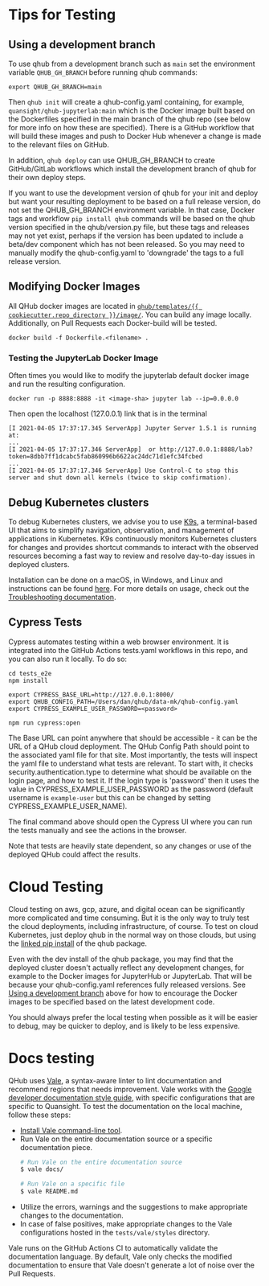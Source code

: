 # Tips for Testing

## Using a development branch

To use qhub from a development branch such as `main` set the
environment variable `QHUB_GH_BRANCH` before running qhub commands:

```
export QHUB_GH_BRANCH=main
```

Then `qhub init` will create a qhub-config.yaml containing, for
example, `quansight/qhub-jupyterlab:main` which is the Docker image
built based on the Dockerfiles specified in the main branch of the
qhub repo (see below for more info on how these are specified).  There
is a GitHub workflow that will build these images and push to Docker
Hub whenever a change is made to the relevant files on GitHub.

In addition, `qhub deploy` can use QHUB_GH_BRANCH to create
GitHub/GitLab workflows which install the development branch of qhub
for their own deploy steps.

If you want to use the development version of qhub for your init and
deploy but want your resulting deployment to be based on a full
release version, do not set the QHUB_GH_BRANCH environment
variable. In that case, Docker tags and workflow `pip install qhub`
commands will be based on the qhub version specified in the
qhub/version.py file, but these tags and releases may not yet exist,
perhaps if the version has been updated to include a beta/dev
component which has not been released.  So you may need to manually
modify the qhub-config.yaml to 'downgrade' the tags to a full release
version.

## Modifying Docker Images

All QHub docker images are located in [`qhub/templates/{{
cookiecutter.repo_directory
}}/image/`](https://github.com/Quansight/qhub-cloud/tree/main/qhub/template/%7B%7B%20cookiecutter.repo_directory%20%7D%7D/image). You
can build any image locally. Additionally, on Pull Requests each
Docker-build will be tested.

```shell
docker build -f Dockerfile.<filename> .
```

### Testing the JupyterLab Docker Image

Often times you would like to modify the jupyterlab default docker
image and run the resulting configuration.

```shell
docker run -p 8888:8888 -it <image-sha> jupyter lab --ip=0.0.0.0
```

Then open the localhost (127.0.0.1) link that is in the terminal

```
[I 2021-04-05 17:37:17.345 ServerApp] Jupyter Server 1.5.1 is running at:
...
[I 2021-04-05 17:37:17.346 ServerApp]  or http://127.0.0.1:8888/lab?token=8dbb7ff1dcabc5fab860996b6622ac24dc71d1efc34fcbed
...
[I 2021-04-05 17:37:17.346 ServerApp] Use Control-C to stop this server and shut down all kernels (twice to skip confirmation).
```

## Debug Kubernetes clusters

 To debug Kubernetes clusters, we advise you to use [K9s](https://k9scli.io/), a terminal-based UI that aims to
 simplify navigation, observation, and management of applications in Kubernetes.
 K9s continuously monitors Kubernetes clusters for changes and provides
 shortcut commands to interact with the observed resources becoming a
 fast way to review and resolve day-to-day issues in deployed clusters.

Installation can be done on a macOS, in Windows, and Linux and instructions
 can be found [here](https://github.com/derailed/k9s). For more details on usage,
check out the [Troubleshooting documentation](https://docs.qhub.dev/en/stable/source/admin_guide/troubleshooting.html#debug-your-kubernetes-cluster).

## Cypress Tests

Cypress automates testing within a web browser environment. It is integrated into the GitHub Actions tests.yaml workflows in this repo, and 
you can also run it locally. To do so:

```
cd tests_e2e
npm install

export CYPRESS_BASE_URL=http://127.0.0.1:8000/
export QHUB_CONFIG_PATH=/Users/dan/qhub/data-mk/qhub-config.yaml
export CYPRESS_EXAMPLE_USER_PASSWORD=<password>

npm run cypress:open
```

The Base URL can point anywhere that should be accessible - it can be the URL of a QHub cloud deployment.
The QHub Config Path should point to the associated yaml file for that site. Most importantly, the tests will inspect the yaml file to understand 
what tests are relevant. To start with, it checks security.authentication.type to determine what should be available on the login page, and 
how to test it. If the login type is 'password' then it uses the value in CYPRESS_EXAMPLE_USER_PASSWORD as the password (default username is 
`example-user` but this can be changed by setting CYPRESS_EXAMPLE_USER_NAME).

The final command above should open the Cypress UI where you can run the tests manually and see the actions in the browser.

Note that tests are heavily state dependent, so any changes or use of the deployed QHub could affect the results.

# Cloud Testing

Cloud testing on aws, gcp, azure, and digital ocean can be significantly more complicated and time consuming. But it is the only way to truly test the cloud deployments, including infrastructure, of course. To test on cloud Kubernetes, just deploy qhub in the normal way on those clouds, but using the [linked pip install](./index.md) of the qhub package.

Even with the dev install of the qhub package, you may find that the deployed cluster doesn't actually reflect any development changes, for example to the Docker images for JupyterHub or JupyterLab. That will be because your qhub-config.yaml references fully released versions. See [Using a development branch](#using-a-development-branch) above for how to encourage the Docker images to be specified based on the latest development code.

You should always prefer the local testing when possible as it will be easier to debug, may be quicker to deploy, and is likely to be less expensive.

# Docs testing

QHub uses [Vale](https://github.com/errata-ai/vale), a syntax-aware linter to lint documentation and recommend regions that needs improvement. Vale works with the [Google developer documentation style guide](https://developers.google.com/style), with specific configurations that are specific to Quansight. To test the documentation on the local machine, follow these steps:

- [Install Vale command-line tool](https://docs.errata.ai/vale/install).
- Run Vale on the entire documentation source or a specific documentation piece.
  ```sh
  # Run Vale on the entire documentation source
  $ vale docs/

  # Run Vale on a specific file
  $ vale README.md
  ```
- Utilize the errors, warnings and the suggestions to make appropriate changes to the documentation.
- In case of false positives, make appropriate changes to the Vale configurations hosted in the `tests/vale/styles` directory.

Vale runs on the GitHub Actions CI to automatically validate the documentation language. By default, Vale only checks the modified documentation to ensure that Vale doesn't generate a lot of noise over the Pull Requests.
